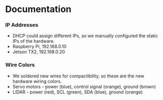 # Documentation
### IP Addresses
* DHCP could assign different IPs, so we manually configured the static IPs of the hardware.
* Raspberry Pi, 192.168.0.10
* Jetson TX2, 192.168.0.20

### Wire Colors
* We soldered new wires for compactibility, so these are the new hardware wiring colors.
* Servo motors - power (blue), control signal (orange), ground (brown)
* LIDAR - power (red), SCL (green), SDA (blue), ground (orange)

